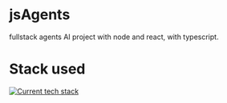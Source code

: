 # jsAgents
fullstack agents AI project with node and react, with typescript.

# Stack used

[![Current tech stack](https://skillicons.dev/icons?i=react,typescript,tailwind,nodejs)](https://skillicons.dev)
